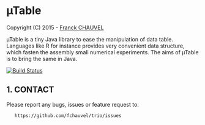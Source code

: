 
# µTable

Copyright (C) 2015 - [Franck CHAUVEL](franck.chauvel@gmail.com)

	
µTable is a tiny Java library to ease the manipulation of data
table. Languages like R for instance provides very convenient data
structure, which fasten the assembly small numerical experiments. The
aims of µTable is to bring the same in Java.


[![Build Status](https://drone.io/github.com/fchauvel/muTable/status.png)](https://drone.io/github.com/fchauvel/muTable/latest)


## 1. CONTACT

Please report any bugs, issues or feature request to:

       https://github.com/fchauvel/trio/issues	

